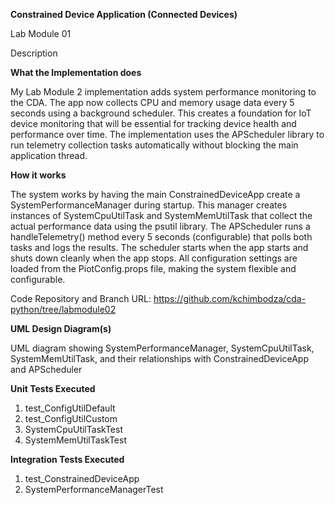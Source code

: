 **Constrained Device Application (Connected Devices)**

Lab Module 01

Description

**What the Implementation does**

My Lab Module 2 implementation adds system performance monitoring to the CDA. The app now collects CPU and memory usage data every 5 seconds using a background scheduler. This creates a foundation for IoT device monitoring that will be essential for tracking device health and performance over time. The implementation uses the APScheduler library to run telemetry collection tasks automatically without blocking the main application thread.

**How it works**

The system works by having the main ConstrainedDeviceApp create a SystemPerformanceManager during startup. This manager creates instances of SystemCpuUtilTask and SystemMemUtilTask that collect the actual performance data using the psutil library. The APScheduler runs a handleTelemetry() method every 5 seconds (configurable) that polls both tasks and logs the results. The scheduler starts when the app starts and shuts down cleanly when the app stops. All configuration settings are loaded from the PiotConfig.props file, making the system flexible and configurable.

Code Repository and Branch
URL: https://github.com/kchimbodza/cda-python/tree/labmodule02

**UML Design Diagram(s)**

UML diagram showing SystemPerformanceManager, SystemCpuUtilTask, SystemMemUtilTask, and their relationships with ConstrainedDeviceApp and APScheduler



**Unit Tests Executed**

1. test_ConfigUtilDefault
2. test_ConfigUtilCustom
3. SystemCpuUtilTaskTest
4. SystemMemUtilTaskTest

**Integration Tests Executed**

1. test_ConstrainedDeviceApp
2. SystemPerformanceManagerTest
